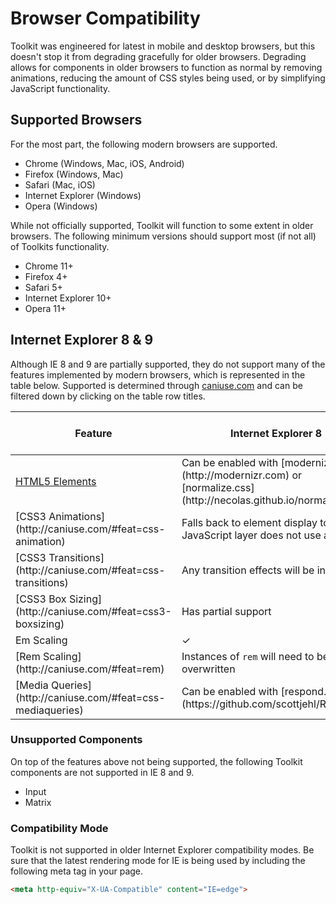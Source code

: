 # Browser Compatibility #

Toolkit was engineered for latest in mobile and desktop browsers, but this doesn't stop it from degrading gracefully for older browsers.
Degrading allows for components in older browsers to function as normal by removing animations, reducing the amount of CSS styles being used,
or by simplifying JavaScript functionality.

## Supported Browsers ##

For the most part, the following modern browsers are supported.

* Chrome (Windows, Mac, iOS, Android)
* Firefox (Windows, Mac)
* Safari (Mac, iOS)
* Internet Explorer (Windows)
* Opera (Windows)

While not officially supported, Toolkit will function to some extent in older browsers.
The following minimum versions should support most (if not all) of Toolkits functionality.

* Chrome 11+
* Firefox 4+
* Safari 5+
* Internet Explorer 10+
* Opera 11+

## Internet Explorer 8 & 9 ##

Although IE 8 and 9 are partially supported, they do not support many of the features implemented by modern browsers, which is represented in the table below.
Supported is determined through [caniuse.com](http://caniuse.com/) and can be filtered down by clicking on the table row titles.

<table class="table compatibility-table">
    <thead>
        <tr>
            <th>Feature</th>
            <th>Internet Explorer 8</th>
            <th>Internet Explorer 9</th>
        </tr>
    </thead>
    <tbody>
        <tr>
            <td><a href="http://caniuse.com/#feat=html5semantic">HTML5 Elements</a></td>
            <td class="is-error">Can be enabled with [modernizr](http://modernizr.com) or [normalize.css](http://necolas.github.io/normalize.css/)</td>
            <td class="is-success">&check;</td>
        </tr>
        <tr>
            <td>[CSS3 Animations](http://caniuse.com/#feat=css-animation)</td>
            <td class="is-error" colspan="2">Falls back to element display toggling as the JavaScript layer does not use animations</td>
        </tr>
        <tr>
            <td>[CSS3 Transitions](http://caniuse.com/#feat=css-transitions)</td>
            <td class="is-error" colspan="2">Any transition effects will be instant</td>
        </tr>
        <tr>
            <td>[CSS3 Box Sizing](http://caniuse.com/#feat=css3-boxsizing)</td>
            <td class="is-info">Has partial support</td>
            <td class="is-success">&check;</td>
        </tr>
        <tr>
            <td>Em Scaling</td>
            <td class="is-success">&check;</td>
            <td class="is-success">&check;</td>
        </tr>
        <tr>
            <td>[Rem Scaling](http://caniuse.com/#feat=rem)</td>
            <td class="is-error">Instances of <code>rem</code> will need to be overwritten</td>
            <td class="is-success">&check;</td>
        </tr>
        <tr>
            <td>[Media Queries](http://caniuse.com/#feat=css-mediaqueries)</td>
            <td class="is-error">Can be enabled with [respond.js](https://github.com/scottjehl/Respond)</td>
            <td class="is-success">&check;</td>
        </tr>
    </tbody>
</table>

### Unsupported Components ###

On top of the features above not being supported, the following Toolkit components are not supported in IE 8 and 9.

* Input
* Matrix

### Compatibility Mode ###

Toolkit is not supported in older Internet Explorer compatibility modes.
Be sure that the latest rendering mode for IE is being used by including the following meta tag in your page.

```html
<meta http-equiv="X-UA-Compatible" content="IE=edge">
```